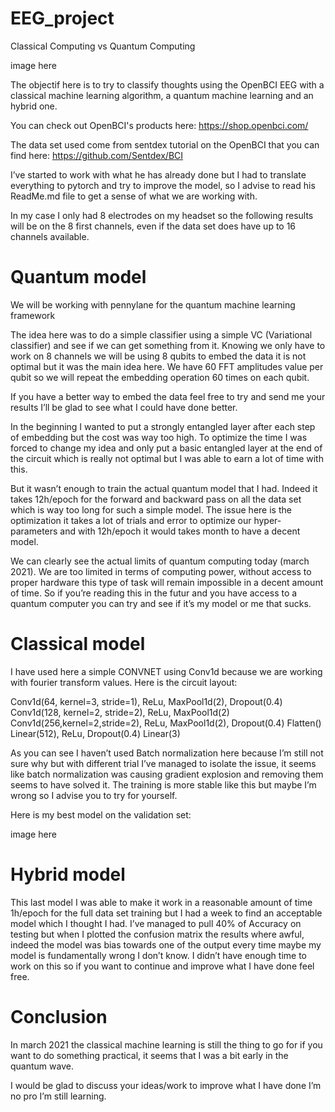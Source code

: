 ﻿# EEG_project


Classical Computing vs Quantum Computing 

image here


The objectif here is to try to classify thoughts using the OpenBCI EEG with a classical machine learning algorithm, a quantum machine learning and an hybrid one.

You can check out OpenBCI's products here: https://shop.openbci.com/

The data set used come from sentdex tutorial on the OpenBCI that you can find here: https://github.com/Sentdex/BCI

I’ve started to work with what he has already done but I had to translate everything to pytorch and try to improve the model, so I advise to read his ReadMe.md file to get a sense of what we are working with.

In my case I only had 8 electrodes on my headset so the following results will be on the 8 first channels, even if the data set does have up to 16 channels available.


 # Quantum model

We will be working with pennylane for the quantum machine learning framework

The idea here was to do a simple classifier using a simple VC (Variational classifier) and see if we can get something from it. Knowing we only have to work on 8 channels we will be using 8 qubits to embed the data it is not optimal but it was the main idea here. We have 60 FFT amplitudes value per qubit so we will repeat the embedding operation 60 times on each qubit. 

If you have a better way to embed the data feel free to try and send me your results I’ll be glad to see what I could have done better.

In the beginning I wanted to put a strongly entangled layer after each step of embedding but the cost was way too high. To optimize the time I was forced to change my idea and only put a basic entangled layer at the end of the circuit which is really not optimal but I was able to earn a lot of time with this.

But it wasn’t enough to train the actual quantum model that I had. Indeed it takes 12h/epoch for the forward and backward pass on all the data set which is way too long for such a simple model. The issue here is the optimization it takes a lot of trials and error to optimize our hyper-parameters and with 12h/epoch it would takes month to have a decent model.

We can clearly see the actual limits of quantum computing today (march 2021). We are too limited in terms of computing power, without access to proper hardware this type of task will remain impossible in a decent amount of time. So if you’re reading this in the futur and you have access to a quantum computer you can try and see if it’s my model or me that sucks.

# Classical model 

I have used here a simple CONVNET using Conv1d because we are working with fourier transform values. Here is the circuit layout:

Conv1d(64, kernel=3, stride=1), ReLu, MaxPool1d(2), Dropout(0.4)
Conv1d(128, kernel=2, stride=2), ReLu, MaxPool1d(2)
Conv1d(256,kernel=2,stride=2), ReLu, MaxPool1d(2), Dropout(0.4)
Flatten()
Linear(512), ReLu, Dropout(0.4)
Linear(3)


As you can see I haven’t used Batch normalization here because I’m still not sure why but with different trial I’ve managed to isolate the issue, it seems like batch normalization was causing gradient explosion and removing them seems to have solved it. The training is more stable like this but maybe I’m wrong so I advise you to try for yourself.

Here is my best model on the validation set: 


image here


# Hybrid model

This last model I was able to make it work in a reasonable amount of time 1h/epoch for the full data set training but I had a week to find an acceptable model which I thought I had. I’ve managed to pull 40% of Accuracy on testing but when I plotted the confusion matrix the results where awful, indeed the model was bias towards one of the output every time maybe my model is fundamentally wrong I don’t know. I didn’t have enough time to work on this so if you want to continue and improve what I have done feel free.


# Conclusion 

In march 2021 the classical machine learning is still the thing to go for if you want to do something practical, it seems that I was a bit early in the quantum wave.

I would be glad to discuss your ideas/work to improve what I have done I’m no pro I’m still learning.

